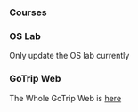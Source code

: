 ### Courses

### OS Lab

Only update the OS lab currently

### GoTrip Web

The Whole GoTrip Web is [here](https://github.com/chanchann/GoTrip)

